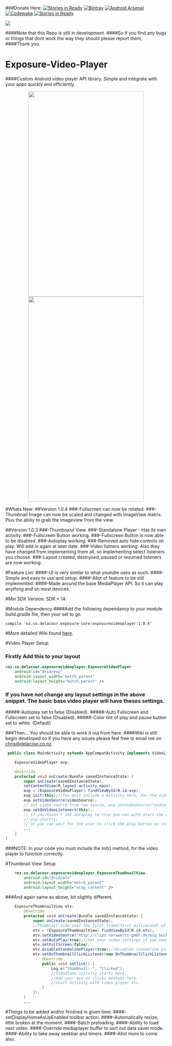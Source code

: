 ###Donate Here: [![Stories in Ready](https://button.flattr.com/flattr-badge-large.png)](https://flattr.com/profile/De-La-Cour)
[![Bintray](https://api.bintray.com/packages/delacour/maven/exposurevideoplayer/images/download.svg)](https://bintray.com/delacour/maven/exposurevideoplayer/_latestVersion)
[![Android Arsenal](https://img.shields.io/badge/Android%20Arsenal-Exposure--Video--Player-green.svg?style=true)](https://android-arsenal.com/details/1/4345)
[![Codewake](https://www.codewake.com/badges/ask_question.svg)](https://www.codewake.com/p/exposure-core)
[![Stories in Ready](https://badge.waffle.io/UrbanChrisy/Exposure-Video-Player.png?label=ready&title=Ready)](http://waffle.io/UrbanChrisy/Exposure-Video-Player)

<a href='https://bintray.com/delacour/maven/exposurevideoplayer?source=watch' alt='Get automatic notifications about new "exposurevideoplayer" versions'><img src='https://www.bintray.com/docs/images/bintray_badge_color.png'></a>

####Note that this Repo is still in development. 
####So if you find any bugs or things that dont work the way they should please report them, 
####Thank you.

# Exposure-Video-Player
####Custom Android video player API library. Simple and integrate with your apps quickly and efficiently.


<p align="center">
<img src="https://github.com/UrbanChrisy/Exposure-Video-Player/blob/master/screenshots/screenshot_1.png" height="640px" width="360px">
<img src="https://github.com/UrbanChrisy/Exposure-Video-Player/blob/master/screenshots/screenshot_2.png" height="640px" width="360px"> </p>

#Whats New:
##Version 1.0.4
###-Fullscreen can now be rotated.
###-Thumbnail Image can now be scaled and changed with ImageView matrix. Plus the abiliy to grab the imageview from the view.

##Version 1.0.3
###-Thumbnaiul View.
###-Standalone Player - Has its own activity.
###-Fullscreen Button working.
###-Fullscreen Button is now able to be disabled.
###-Autoplay working.
###-Removed auto hide controls on play. Will add in again at later date.
###-Video listners working. Also they have changed from implementing them all, so implementing select listeners you choose.
###-Layout created, destryoed, paused or resumed listeners are now working.

#Feature List:
####-UI is very similar to what youtube uses as such.
####-Simple and easy to use and setup.
####-Allot of feature to be still implemented.
####-Made around the base MediaPlayer API. So it can play anything and on most devices.

#Min SDK Version: SDK < 14


#Module Dependency
####Add the following dependancy to your module build.gradle file, then your set to go.
```Gradle
compile 'nz.co.delacour.exposure-core:exposurevideoplayer:1.0.4'
```
#More detailed Wiki found [here](https://github.com/UrbanChrisy/Exposure-Video-Player/wiki).

#Video Player Setup
### Firstly Add this to your layout

```XML
<nz.co.delacour.exposurevideoplayer.ExposureVideoPlayer
    android:id="@+id/evp"
    android:layout_width="match_parent"
    android:layout_height="match_parent" />
```
### If you have not change any layout settings in the above snippet. The basic base video player will have theses settings.
#####-Autoplay set to false (Disabled).
#####-Auto Fullscreen and Fullscreen set to false (Disabled).
#####-Color tint of play and pause button set to white. (Default)

###Then... You should be able to work it out from here. 
####Wiki is still begin developed so if you have any issues please feel free to email me on chris@delacour.co.nz.

```Java
 public class MainActivity extends AppCompatActivity implements VideoListeners {

    ExposureVideoPlayer evp;

    @Override
    protected void onCreate(Bundle savedInstanceState) {
        super.onCreate(savedInstanceState);
        setContentView(R.layout.activity_main);
        evp = (ExposureVideoPlayer) findViewById(R.id.evp);
        evp.init(this);//You must include a Activity here, for the video player will not function correctly.
        evp.setVideoSource(videoSource);
        // Set video source from raw source, evp.setVideoSource("android.resource://" + getPackageName() + "/"+R.raw.big_buck_bunny);
        evp.setOnVideoListeners(this);
        // If you haven't set autoplay to true you can with start the video with one of these,
        // evp.start();
        // Or you can wait for the user to click the play button on screen.
        ...
    }
}
```
###NOTE: In your code you must include the init(<YOUR ACTIVITY>) method, for the video player to function correctly.

#Thumbnail View Setup
```XML
    <nz.co.delacour.exposurevideoplayer.ExposureThumbnailView
        android:id="@+id/etv"
        android:layout_width="match_parent"
        android:layout_height="wrap_content" />
```

###And again same as above, bit slightly different.

```Java
    ExposureThumbnailView etv;
        @Override
        protected void onCreate(Bundle savedInstanceState) {
            super.onCreate(savedInstanceState);
            //Thumbnail view uses the first frame(first milisecond) of video given as source.
            etv = (ExposureThumbnailView) findViewById(R.id.etv);
            etv.setVideoSource("http://clips.vorwaerts-gmbh.de/big_buck_bunny.mp4");
            etv.setAutoPlay(true);//Set your video settings if you need them. They carry over the the standalone player.
            etv.setFullScreen(false);
            etv.disableStandalonePlayer(true);//Disables standalone player.
            etv.setOnThumbnailClickListener(new OnThumbnailClickListener() {
                @Override
                public void onClick() {
                    Log.e("Thumbnail: ", "Clicked");
                    //Standlone activity starts here.
                    //Add your own on clicks methods here.
                    //Start activity with video player etc.
                }
            });
        }
        ...
```

#Things to be added and/or finished in given time.
####-setDisplayHomeAsUpEnabled toolbar action.
####-Automatically resize, little broken at the moment.
####-Batch preloading.
####-Ability to load next video.
####-Override mediaplayer buffer to sort out data saver mode.
####-Ability to take away seekbar and timers.
####-Allot more to come also.


